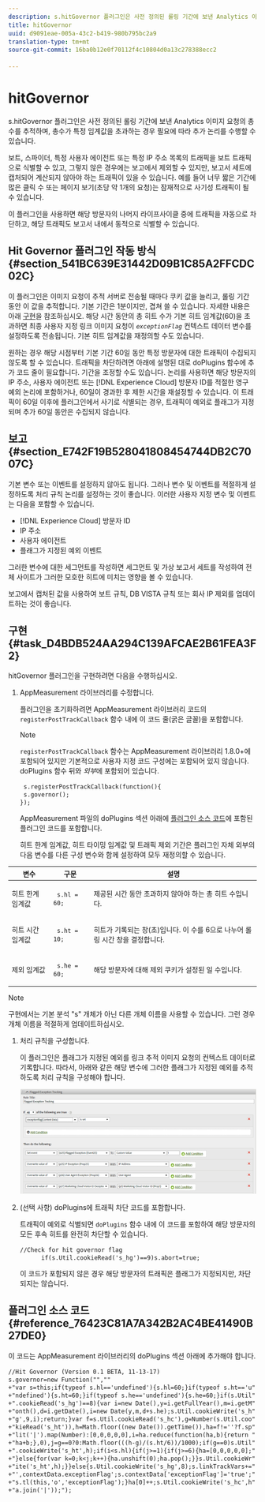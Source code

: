 ```yaml
---
description: s.hitGovernor 플러그인은 사전 정의된 롤링 기간에 보낸 Analytics 이미지 요청의 총수를 추적하며, 총수가 특정 임계값을 초과하는 경우 필요에 따라 추가 논리를 수행할 수 있습니다.
title: hitGovernor
uuid: d9091eae-005a-43c2-b419-980b795bc2a9
translation-type: tm+mt
source-git-commit: 16ba0b12e0f70112f4c10804d0a13c278388ecc2

---
```



# hitGovernor

s.hitGovernor 플러그인은 사전 정의된 롤링 기간에 보낸 Analytics 이미지 요청의 총수를 추적하며, 총수가 특정 임계값을 초과하는 경우 필요에 따라 추가 논리를 수행할 수 있습니다.

보트, 스파이더, 특정 사용자 에이전트 또는 특정 IP 주소 목록의 트래픽을 보트 트래픽으로 식별할 수 있고, 그렇지 않은 경우에는 보고에서 제외할 수 있지만, 보고서 세트에 캡처되어 계산되지 않아야 하는 트래픽이 있을 수 있습니다. 예를 들어 너무 짧은 기간에 많은 클릭 수 또는 페이지 보기(초당 약 1개의 요청)는 잠재적으로 사기성 트래픽이 될 수 있습니다.

이 플러그인을 사용하면 해당 방문자의 나머지 라이프사이클 중에 트래픽을 자동으로 차단하고, 해당 트래픽도 보고서 내에서 동적으로 식별할 수 있습니다.

## Hit Governor 플러그인 작동 방식 {#section_541BC639E31442D09B1C85A2FFCDC02C}

이 플러그인은 이미지 요청이 추적 서버로 전송될 때마다 쿠키 값을 늘리고, 롤링 기간 동안 이 값을 추적합니다. 기본 기간은 1분이지만, 겹쳐 쓸 수 있습니다. 자세한 내용은 아래 [구현](/help/implement/js-implementation/plugins/hitgovernor.md#task_D4BDB524AA294C139AFCAE2B61FEA3F2)을 참조하십시오. 해당 시간 동안의 총 히트 수가 기본 히트 임계값(60)을 초과하면 최종 사용자 지정 링크 이미지 요청이 *`exceptionFlag`* 컨텍스트 데이터 변수를 설정하도록 전송됩니다. 기본 히트 임계값을 재정의할 수도 있습니다.

원하는 경우 해당 시점부터 기본 기간 60일 동안 특정 방문자에 대한 트래픽이 수집되지 않도록 할 수 있습니다. 트래픽을 차단하려면 아래에 설명된 대로 doPlugins 함수에 추가 코드 줄이 필요합니다. 기간을 조정할 수도 있습니다. 논리를 사용하면 해당 방문자의 IP 주소, 사용자 에이전트 또는 [!DNL Experience Cloud] 방문자 ID를 적절한 영구 예외 논리에 포함하거나, 60일이 경과한 후 제한 시간을 재설정할 수 있습니다. 이 트래픽이 60일 이후에 플러그인에서 사기로 식별되는 경우, 트래픽이 예외로 플래그가 지정되며 추가 60일 동안은 수집되지 않습니다.

## 보고 {#section_E742F19B528041808454744DB2C7007C}

기본 변수 또는 이벤트를 설정하지 않아도 됩니다. 그러나 변수 및 이벤트를 적절하게 설정하도록 처리 규칙 논리를 설정하는 것이 좋습니다. 이러한 사용자 지정 변수 및 이벤트는 다음을 포함할 수 있습니다.

* [!DNL Experience Cloud] 방문자 ID
* IP 주소
* 사용자 에이전트
* 플래그가 지정된 예외 이벤트

그러한 변수에 대한 세그먼트를 작성하면 세그먼트 및 가상 보고서 세트를 작성하여 전체 사이트가 그러한 모호한 히트에 미치는 영향을 볼 수 있습니다.

보고에서 캡처된 값을 사용하여 보트 규칙, DB VISTA 규칙 또는 회사 IP 제외를 업데이트하는 것이 좋습니다.

## 구현 {#task_D4BDB524AA294C139AFCAE2B61FEA3F2}

hitGovernor 플러그인을 구현하려면 다음을 수행하십시오.

1. AppMeasurement 라이브러리를 수정합니다.

   플러그인을 초기화하려면 AppMeasurement 라이브러리 코드의 `registerPostTrackCallback` 함수 내에 이 코드 줄(굵은 글꼴)을 포함합니다.

   >[!NOTE]
   >
   >`registerPostTrackCallback` 함수는 AppMeasurement 라이브러리 1.8.0+에 포함되어 있지만 기본적으로 사용자 지정 코드 구성에는 포함되어 있지 않습니다. doPlugins 함수 뒤와 *외부*&#x200B;에 포함되어 있습니다.

   ```
    s.registerPostTrackCallback(function(){ 
    s.governor();
   }); 
   ```

   AppMeasurement 파일의 doPlugins 섹션 아래에 [플러그인 소스 코드](/help/implement/js-implementation/plugins/hitgovernor.md#reference_76423C81A7A342B2AC4BE41490B27DE0)에 포함된 플러그인 코드를 포함합니다.

   히트 한계 임계값, 히트 타이밍 임계값 및 트래픽 제외 기간은 플러그인 자체 외부의 다음 변수를 다른 구성 변수와 함께 설정하여 모두 재정의할 수 있습니다.

<table id="table_9959A40F5F0B40B39DB86E21D03E25FD"> 
 <thead> 
  <tr> 
   <th colname="col1" class="entry"> 변수 </th> 
   <th colname="col2" class="entry"> 구문 </th> 
   <th colname="col3" class="entry"> 설명 </th> 
  </tr> 
 </thead>
 <tbody> 
  <tr> 
   <td colname="col1"> <p>히트 한계 임계값 </p> </td> 
   <td colname="col2"> <p> <code> s.hl = 60; </code> </p> </td> 
   <td colname="col3"> <p>제공된 시간 동안 초과하지 않아야 하는 총 히트 수입니다. </p> </td> 
  </tr> 
  <tr> 
   <td colname="col1"> <p>히트 시간 임계값 </p> </td> 
   <td colname="col2"> <p> <code> s.ht = 10; </code> </p> </td> 
   <td colname="col3"> <p>히트가 기록되는 창(초)입니다. 이 수를 6으로 나누어 롤링 시간 창을 결정합니다. </p> </td> 
  </tr> 
  <tr> 
   <td colname="col1"> <p>제외 임계값 </p> </td> 
   <td colname="col2"> <p> <code> s.he = 60; </code> </p> </td> 
   <td colname="col3"> <p>해당 방문자에 대해 제외 쿠키가 설정된 일 수입니다. </p> </td> 
  </tr> 
 </tbody> 
</table>

>[!NOTE]
>
>구현에서는 기본 분석 "s" 개체가 아닌 다른 개체 이름을 사용할 수 있습니다. 그런 경우 개체 이름을 적절하게 업데이트하십시오.

1. 처리 규칙을 구성합니다.

   이 플러그인은 플래그가 지정된 예외를 링크 추적 이미지 요청의 컨텍스트 데이터로 기록합니다. 따라서, 아래와 같은 해당 변수에 그러한 플래그가 지정된 예외를 추적하도록 처리 규칙을 구성해야 합니다.

   ![](assets/hitgov-config.png)

1. (선택 사항) doPlugins에 트래픽 차단 코드를 포함합니다.

   트래픽이 예외로 식별되면 `doPlugins` 함수 내에 이 코드를 포함하여 해당 방문자의 모든 후속 히트를 완전히 차단할 수 있습니다.

   ```
   //Check for hit governor flag 
         if(s.Util.cookieRead('s_hg')==9)s.abort=true;
   ```

   이 코드가 포함되지 않은 경우 해당 방문자의 트래픽은 플래그가 지정되지만, 차단되지는 않습니다.

## 플러그인 소스 코드 {#reference_76423C81A7A342B2AC4BE41490B27DE0}

이 코드는 AppMeasurement 라이브러리의 doPlugins 섹션 아래에 추가해야 합니다.

```
//Hit Governor (Version 0.1 BETA, 11-13-17) 
s.governor=new Function("","" 
+"var s=this;if(typeof s.hl=='undefined'){s.hl=60;}if(typeof s.ht=='u" 
+"ndefined'){s.ht=60;}if(typeof s.he=='undefined'){s.he=60;}if(s.Util" 
+".cookieRead('s_hg')==8){var i=new Date(),y=i.getFullYear(),m=i.getM" 
+"onth(),d=i.getDate(),i=new Date(y,m,d+s.he);s.Util.cookieWrite('s_h" 
+"g',9,i);return;}var f=s.Util.cookieRead('s_hc'),g=Number(s.Util.coo" 
+"kieRead('s_ht')),h=Math.floor((new Date()).getTime()),ha=f!=''?f.sp" 
+"lit('|').map(Number):[0,0,0,0,0],i=ha.reduce(function(ha,b){return " 
+"ha+b;},0),j=g==0?0:Math.floor(((h-g)/(s.ht/6))/1000);if(g==0)s.Util" 
+".cookieWrite('s_ht',h);if(i<s.hl){if(j>=1){if(j>=6){ha=[0,0,0,0,0];" 
+"}else{for(var k=0;k<j;k++){ha.unshift(0);ha.pop();}}s.Util.cookieWr" 
+"ite('s_ht',h);}}else{s.Util.cookieWrite('s_hg',8);s.linkTrackVars+=" 
+"',contextData.exceptionFlag';s.contextData['exceptionFlag']='true';" 
+"s.tl(this,'o','exceptionFlag');}ha[0]++;s.Util.cookieWrite('s_hc',h" 
+"a.join('|'));"); 
```

